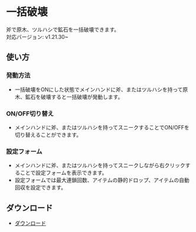 # 一括破壊

斧で原木、ツルハシで鉱石を一括破壊できます。  
対応バージョン: v1.21.30~

## 使い方

### 発動方法
- 一括破壊をONにした状態でメインハンドに斧、またはツルハシを持って原木、鉱石を破壊すると一括破壊が発動します。　　

### ON/OFF切り替え
- メインハンドに斧、またはツルハシを持ってスニークすることでON/OFFを切り替えることができます。
　　
### 設定フォーム
- メインハンドに斧、またはツルハシを持ってスニークしながら右クリックすることで設定フォームを表示できます。
- 設定フォームでは最大連鎖回数、アイテムの静的ドロップ、アイテムの自動回収を設定できます。

## ダウンロード
- [ダウンロード](https://github.com/Raoootokun/IkkatuHakai/releases/latest)
